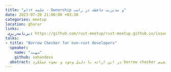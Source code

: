 ```yaml
---
title: "جلسه ۱۲‌ام - Ownership و مدیریت حافظه در راست"
date: 2023-07-20 21:00:00 +03:30
categories: meetup 
location: gharar
links:
 برنامه‌ریزی: https://github.com/rust-meetup/rust-meetup.github.io/issues/19
talks:
- title: "Borrow Checker for non-rust developers"
  speaker:
    name: "سهند"
    github: sahandevs
  abstract: در این ارائه با دلیل وجود و نحوه عملکرد borrow checker آشنا میشیم.
---
```


